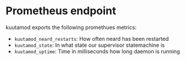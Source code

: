 # Prometheus endpoint

kuutamod exports the following promethues metrics:

- `kuutamod_neard_restarts`: How often neard has been restarted
- `kuutamod_state`: In what state our supervisor statemachine is
- `kuutamod_uptime`: Time in milliseconds how long daemon is running
